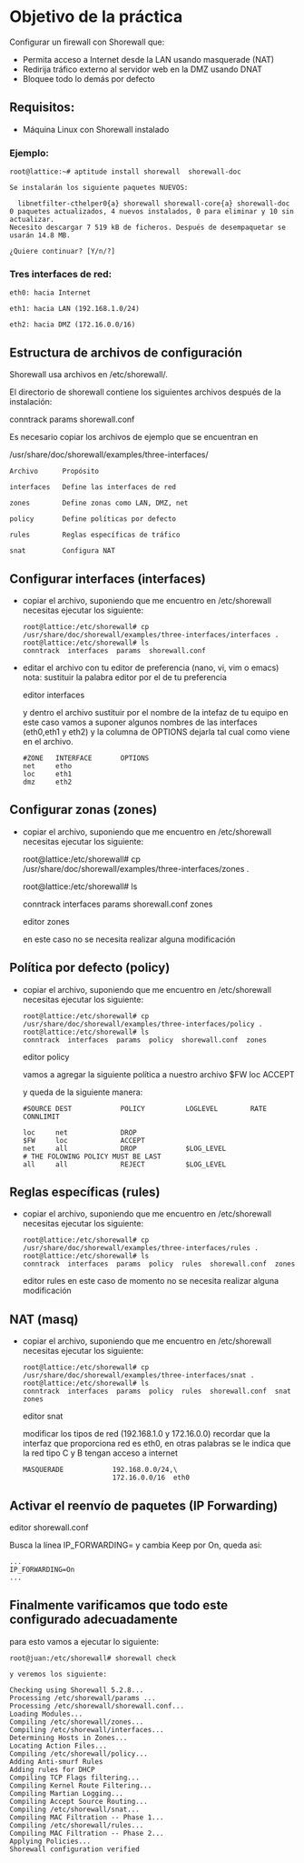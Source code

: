 # Objetivo de la práctica

Configurar un firewall con Shorewall que:
- Permita acceso a Internet desde la LAN usando masquerade (NAT)
- Redirija tráfico externo al servidor web en la DMZ usando DNAT
- Bloquee todo lo demás por defecto

## Requisitos:
- Máquina Linux con Shorewall instalado
  
### Ejemplo:
```
root@lattice:~# aptitude install shorewall  shorewall-doc

Se instalarán los siguiente paquetes NUEVOS:      

  libnetfilter-cthelper0{a} shorewall shorewall-core{a} shorewall-doc 
0 paquetes actualizados, 4 nuevos instalados, 0 para eliminar y 10 sin actualizar.
Necesito descargar 7 519 kB de ficheros. Después de desempaquetar se usarán 14.8 MB.

¿Quiere continuar? [Y/n/?]
```


### Tres interfaces de red:

    eth0: hacia Internet
  
    eth1: hacia LAN (192.168.1.0/24)
  
    eth2: hacia DMZ (172.16.0.0/16)
  

## Estructura de archivos de configuración

Shorewall usa archivos en /etc/shorewall/.

El directorio de shorewall contiene los siguientes archivos después de la instalación:

conntrack  params  shorewall.conf

Es necesario copiar los archivos de ejemplo que se encuentran en

/usr/share/doc/shorewall/examples/three-interfaces/

```
Archivo      Propósito

interfaces   Define las interfaces de red

zones	     Define zonas como LAN, DMZ, net

policy	     Define políticas por defecto

rules	     Reglas específicas de tráfico

snat	     Configura NAT
```

## Configurar interfaces (interfaces)
- copiar el archivo, suponiendo que me encuentro en /etc/shorewall
  necesitas ejecutar los siguiente:
  ```
  root@lattice:/etc/shorewall# cp /usr/share/doc/shorewall/examples/three-interfaces/interfaces .
  root@lattice:/etc/shorewall# ls
  conntrack  interfaces  params  shorewall.conf
  ```

- editar el archivo con tu editor de preferencia (nano, vi, vim o emacs)
  nota: sustituir la palabra editor por el de tu preferencia
  
  editor interfaces
  
  y dentro el archivo sustituir por el nombre de la intefaz de tu equipo
  en este caso vamos a suponer algunos nombres de las interfaces
  (eth0,eth1 y eth2) y la columna de OPTIONS dejarla tal cual como viene
   en el archivo.
  ```
  #ZONE   INTERFACE       OPTIONS
  net     etho
  loc     eth1
  dmz     eth2
  ```
  

## Configurar zonas (zones)
- copiar el archivo, suponiendo que me encuentro en /etc/shorewall
  necesitas ejecutar los siguiente:
  
  root@lattice:/etc/shorewall# cp /usr/share/doc/shorewall/examples/three-interfaces/zones .
  
  root@lattice:/etc/shorewall# ls
  
  conntrack  interfaces  params  shorewall.conf  zones

  editor zones

  en este caso no se necesita realizar alguna modificación

## Política por defecto (policy)
- copiar el archivo, suponiendo que me encuentro en /etc/shorewall
  necesitas ejecutar los siguiente:
  ```
  root@lattice:/etc/shorewall# cp /usr/share/doc/shorewall/examples/three-interfaces/policy .
  root@lattice:/etc/shorewall# ls
  conntrack  interfaces  params  policy  shorewall.conf  zones
  ```

  editor policy

  vamos a agregar la siguiente política a nuestro archivo
  $FW     loc             ACCEPT

  y queda de la siguiente manera:
  ```
  #SOURCE DEST            POLICY          LOGLEVEL        RATE    CONNLIMIT

  loc     net             DROP
  $FW     loc             ACCEPT
  net     all             DROP            $LOG_LEVEL
  # THE FOLOWING POLICY MUST BE LAST
  all     all             REJECT          $LOG_LEVEL
  ```

## Reglas específicas (rules)
- copiar el archivo, suponiendo que me encuentro en /etc/shorewall
  necesitas ejecutar los siguiente:
  ```
  root@lattice:/etc/shorewall# cp /usr/share/doc/shorewall/examples/three-interfaces/rules .
  root@lattice:/etc/shorewall# ls
  conntrack  interfaces  params  policy  rules  shorewall.conf  zones
  ```
  editor rules
  en este caso de momento no se necesita realizar alguna modificación

## NAT (masq)
- copiar el archivo, suponiendo que me encuentro en /etc/shorewall
  necesitas ejecutar los siguiente:
  
  ```
  root@lattice:/etc/shorewall# cp /usr/share/doc/shorewall/examples/three-interfaces/snat .
  root@lattice:/etc/shorewall# ls
  conntrack  interfaces  params  policy  rules  shorewall.conf  snat  zones
  ```

  editor snat

  modificar los tipos de red (192.168.1.0 y 172.16.0.0)
  recordar que la interfaz que proporciona red es eth0, en otras palabras
  se le indica que la red tipo C y B tengan acceso a internet
  ```
  MASQUERADE            192.168.0.0/24,\
                        172.16.0.0/16  eth0
  ```

## Activar el reenvío de paquetes (IP Forwarding)

editor shorewall.conf

Busca la línea IP_FORWARDING= y cambia Keep por On, queda asi:
```
...
IP_FORWARDING=On
...
```

## Finalmente varificamos que todo este configurado adecuadamente
para esto vamos a ejecutar lo siguiente:
```
root@juan:/etc/shorewall# shorewall check

y veremos los siguiente:

Checking using Shorewall 5.2.8...
Processing /etc/shorewall/params ...
Processing /etc/shorewall/shorewall.conf...
Loading Modules...
Compiling /etc/shorewall/zones...
Compiling /etc/shorewall/interfaces...
Determining Hosts in Zones...
Locating Action Files...
Compiling /etc/shorewall/policy...
Adding Anti-smurf Rules
Adding rules for DHCP
Compiling TCP Flags filtering...
Compiling Kernel Route Filtering...
Compiling Martian Logging...
Compiling Accept Source Routing...
Compiling /etc/shorewall/snat...
Compiling MAC Filtration -- Phase 1...
Compiling /etc/shorewall/rules...
Compiling MAC Filtration -- Phase 2...
Applying Policies...
Shorewall configuration verified
```
